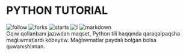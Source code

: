 # PYTHON TUTORIAL
![follow](https://img.shields.io/github/followers/turdibekjumabaev.svg?style=social&label=Follow&maxAge=2592000) ![forks](https://badgen.net/github/forks/turdibekjumabaev/python-tutorial) ![starts](https://badgen.net/github/stars/turdibekjumabaev/python-tutorial/) ![l](https://badgen.net/github/license/turdibekjumabaev/python-tutorial) ![markdown](https://img.shields.io/badge/Made%20with-Markdown-1f425f.svg) <br>
Oqıw qollanbanı jazıwdan maqset, Python tili haqqında qaraqalpaqsha maģlıwmatlardı kóbeytiw. Maģlıwmatlar paydalı bolģan bolsa quwanıshlıman.

